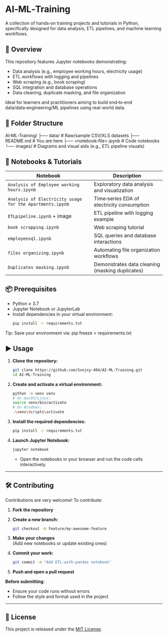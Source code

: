 # AI‑ML‑Training

A collection of hands‑on training projects and tutorials in Python, specifically designed for data analysis, ETL pipelines, and machine learning workflows.

## 🚀 Overview

This repository features Jupyter notebooks demonstrating:
- Data analysis (e.g., employee working hours, electricity usage)
- ETL workflows with logging and pipelines
- Web scraping (e.g., book scraping)
- SQL integration and database operations
- Data cleaning, duplicate masking, and file organization

Ideal for learners and practitioners aiming to build end‑to‑end data/data‑engineering/ML pipelines using real-world data.

## 📂 Folder Structure

AI‑ML‑Training/
├── data/ # Raw/sample CSV/XLS datasets
├── README.md # You are here
├── <notebook‑file>.ipynb # Code notebooks
└── images/ # Diagrams and visual aids (e.g., ETL pipeline visuals)


## 🧪 Notebooks & Tutorials

| Notebook | Description |
|---|---|
| `Analysis of Employee working hours.ipynb` | Exploratory data analysis and visualization |
| `Analysis of Electricity usage for the Apartments.ipynb` | Time‑series EDA of electricity consumption |
| `ETLpipeline.ipynb` + image | ETL pipeline with logging example |
| `book scrapping.ipynb` | Web scraping tutorial |
| `employeesql.ipynb` | SQL queries and database interactions |
| `files organizing.ipynb` | Automating file organization workflows |
| `Duplicates masking.ipynb` | Demonstrates data cleaning (masking duplicates) |

## 📦 Prerequisites

- Python ≥ 3.7  
- Jupyter Notebook or JupyterLab  
- Install dependencies in your virtual environment:
  ```bash
  pip install -r requirements.txt
Tip: Save your environment via:
pip freeze > requirements.txt

## ▶️ Usage

1. **Clone the repository:**
   ```bash
   git clone https://github.com/Sxnjxy-404/AI-ML-Training.git
   cd AI-ML-Training
   ```

2. **Create and activate a virtual environment:**
   ```bash
   python -m venv venv
   # On macOS/Linux:
   source venv/bin/activate
   # On Windows:
   .\venv\Scripts\activate
   ```

3. **Install the required dependencies:**
   ```bash
   pip install -r requirements.txt
   ```

4. **Launch Jupyter Notebook:**
   ```bash
   jupyter notebook
   ```
   - Open the notebooks in your browser and run the code cells interactively.

---

## 🛠️ Contributing

Contributions are very welcome! To contribute:

1. **Fork the repository**

2. **Create a new branch:**
   ```bash
   git checkout -b feature/my-awesome-feature
   ```

3. **Make your changes**  
   (Add new notebooks or update existing ones)

4. **Commit your work:**
   ```bash
   git commit -m "Add ETL‑with‑pandas notebook"
   ```

5. **Push and open a pull request**

**Before submitting**:
- Ensure your code runs without errors
- Follow the style and format used in the project

---

## 📜 License

This project is released under the [MIT License](LICENSE).
